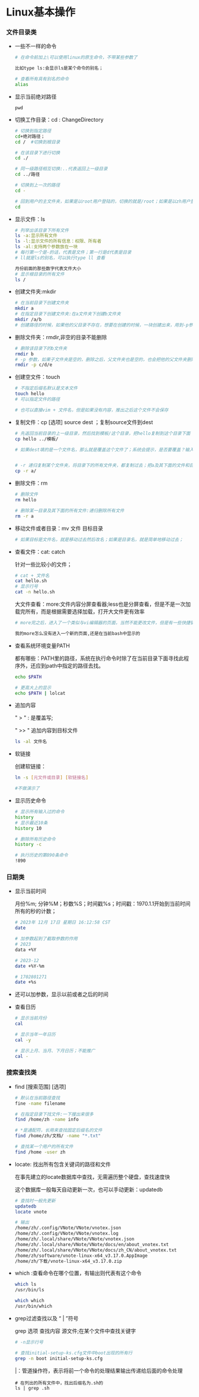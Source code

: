 # Linux基本操作

### 文件目录类

* 一些不一样的命令

  ```bash
  # 在命令前加上\可以使用linux的原生命令，不带某些参数了
  
  比如type ls:会显示ls是某个命令的别名；
  
  # 查看所有具有别名的命令
  alias
  ```

  

* 显示当前绝对路径

  ```
  pwd
  ```

* 切换工作目录：cd : ChangeDirectory

  ```bash
  # 切换到指定路径
  cd+绝对路径；
  cd /  #切换到根目录
  
  # 在该目录下进行切换
  cd ./
  
  # 同一级路径相互切换:..代表返回上一级目录
  cd ../路径
  
  # 切换到上一次的路径
  cd - 
  
  # 回到用户的主文件夹，如果是以root用户登陆的，切换的就是/root；如果是以zh用户登陆的，切换的就是/home/zh
  cd
  
  
  ```

* 显示文件：ls

  ```bash
  # 列举出该目录下所有文件
  ls -a:显示所有文件
  ls -l:显示文件的所有信息：权限、所有者
  ls -al:支持两个参数放在一块
  # 每行第一个是-的话，代表是文件；第一行是d代表是目录
  # ll就是ls的别名，可以执行type ll 查看
  
  月份前面的那些数字代表文件大小
  # 显示根目录的所有文件
  ls / 
  ```

* 创建文件夹:mkdir

  ```bash
  # 在当前目录下创建文件夹
  mkdir a
  # 在指定目录下创建文件夹:在a文件夹下创建b文件夹
  mkdir /a/b
  # 创建路径的时候，如果他的父目录不存在，想要在创建的时候，一块创建出来，用到-p参数
  
  ```

* 删除文件夹：rmdir,非空的目录不能删除 

  ```bash
  # 删除该目录下的b文件夹
  rmdir b
  # -p 参数，如果子文件夹是空的，删除之后，父文件夹也是空的，也会把他的父文件夹删除，以此类推
  rmdir -p c/d/e
  ```

* 创建空文件：touch

  ```bash
  # 不指定后缀名默认是文本文件
  touch hello
  # 可以指定文件的路径
  
  # 也可以直接vim + 文件名，但是如果没有内容，推出之后这个文件不会保存
  ```

* 复制文件：cp [选项] source dest ；复制source文件到dest

  ```bash
  # 先返回当前目录的上一级目录，然后找到模板/这个目录，把hello复制到这个目录下面
  cp hello ../模板/
  
  # 如果dest填的是一个文件名，那么就是覆盖这个文件了；系统会提示，是否要覆盖？输入y或者n
  
  
  # -r 递归复制某个文件夹，将目录下的所有文件夹，都复制过去；把a及其下面的文件和目录全部复制过去
  cp -r a/
  ```

* 删除文件：rm

  ```bash
  # 删除文件
  rm hello
  
  # 删除某一目录及其下面的所有文件:递归删除所有文件
  rm -r a
  ```

* 移动文件或者目录：mv 文件 目标目录

  ```bash
  # 如果目标是文件名，就是移动过去然后改名；如果是目录名，就是简单地移动过去；
  
  ```

* 查看文件：cat: catch

  针对一些比较小的文件；

  ```bash
  # cat + 文件名
  cat hello.sh
  # 显示行号
  cat -n hello.sh
  
  ```

  大文件查看：more:文件内容分屏查看器;less也是分屏查看，但是不是一次加载完所有，而是根据需要选择加载，打开大文件更有效率

  ```bash
  # more完之后，进入了一个类似与vi编辑器的页面，当然不能更改文件，但是有一些快捷键
  
  我的more怎么没有进入一个新的页面,还是在当前bash中显示的
  ```


* 查看系统环境变量PATH

  都有哪些：PATH里的路径，系统在执行命令时除了在当前目录下面寻找此程序外，还应到path中指定的路径去找。

  ```bash
  echo $PATH
  
  # 更高大上的显示
  echo $PATH | lolcat
  ```

* 追加内容

  " > " :  是覆盖写;

  " >> " 追加内容到目标文件

  ```bash
  ls -al 文件名
  
  ```

* 软链接

  创建软链接：

  ```bash
  ln -s [元文件或目录] [软链接名]
  
  #不做演示了 
  ```

* 显示历史命令

  ```bash
  # 显示所有输入过的命令
  history
  # 显示最近10条
  history 10
  
  # 删除所有历史命令
  history -c
  
  # 执行历史的第890条命令
  !890
  ```

### 日期类

* 显示当前时间

  月份%m; 分钟%M；秒数%S；时间戳%s；时间戳：1970.1.1开始到当前时间所有的秒的计数；

  ```bash
  # 2023年 12月 17日 星期日 16:12:58 CST
  date
  
  # 加参数起到了截取参数的作用
  # 2023
  data +%Y
  
  # 2023-12
  date +%Y-%m
  
  # 1702801271
  date +%s
  ```

* 还可以加参数，显示以前或者之后的时间

* 查看日历

  ```bash
  # 显示当前月份
  cal
  
  # 显示当年一年日历
  cal -y
  
  # 显示上月、当月、下月日历；不能推广
  cal -
  ```


### 搜索查找类

* find [搜索范围] [选项]

  ```bash
  # 默认在当前路径查找
  fine -name filename
  
  # 在指定目录下找文件:一下搜出来很多
  find /home/zh -name info
  
  # *是通配符，长用来查找固定后缀名的文件
  find /home/zh/文档/ -name "*.txt"
  
  # 查找某一个用户的所有文件
  find /home -user zh
  
  ```

* locate: 找出所有包含关键词的路径和文件

  在事先建立的locate数据库中查找，无需遍历整个硬盘，查找速度快

  这个数据库一般每天自动更新一次，也可以手动更新：updatedb

  ```bash
  # 查找时一般先更新
  updatedb
  locate vnote
  
  # 输出
  /home/zh/.config/VNote/VNote/vnotex.json
  /home/zh/.config/VNote/VNote/vnotex.log
  /home/zh/.local/share/VNote/VNote/vnotex.json
  /home/zh/.local/share/VNote/VNote/docs/en/about_vnotex.txt
  /home/zh/.local/share/VNote/VNote/docs/zh_CN/about_vnotex.txt
  /home/zh/software/vnote-linux-x64_v3.17.0.AppImage
  /home/zh/下载/vnote-linux-x64_v3.17.0.zip
  
  ```

* which :查看命令在哪个位置，有输出则代表有这个命令

  ```bash
  which ls
  /usr/bin/ls
  
  which which
  /usr/bin/which
  ```

* grep过滤查找以及 “ | ”符号

  grep 选项 查找内容 源文件;在某个文件中查找关键字

  ```bash
  # -n显示行号
  
  # 查找initial-setup-ks.cfg文件中boot出现的所有行
  grep -n boot initial-setup-ks.cfg
  ```

  |：管道操作符，表示将前一个命令的处理结果输出传递给后面的命令处理

  ```
  # 在列出的所有文件中，找出后缀名为.sh的
  ls | grep .sh
  
  ```

  
